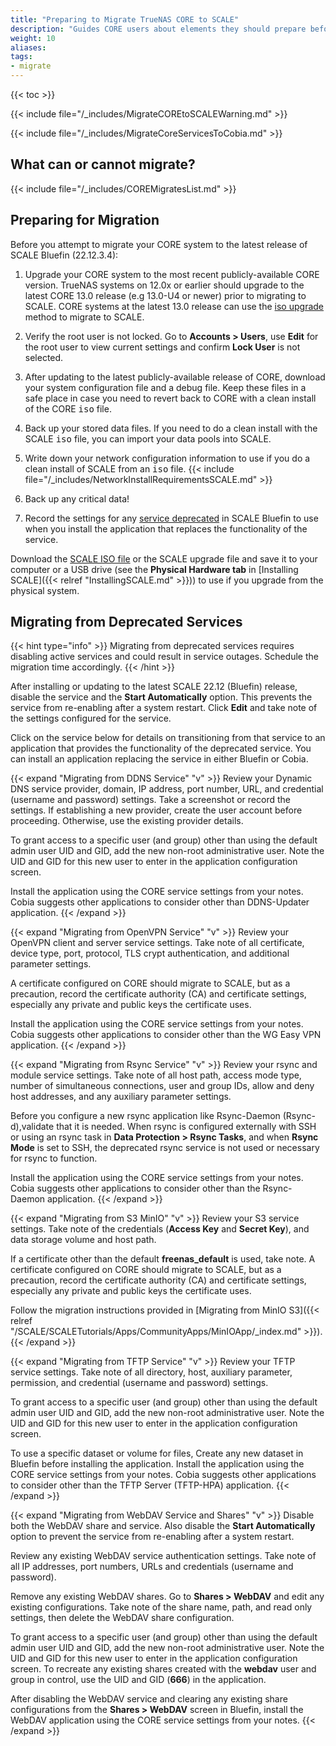 ```yaml
---
title: "Preparing to Migrate TrueNAS CORE to SCALE"
description: "Guides CORE users about elements they should prepare before beginning the one-way CORE to SCALE migration process."
weight: 10
aliases:
tags:
- migrate
---
```


{{< toc >}}

{{< include file="/_includes/MigrateCOREtoSCALEWarning.md" >}}

{{< include file="/_includes/MigrateCoreServicesToCobia.md" >}}

## What can or cannot migrate?

{{< include file="/_includes/COREMigratesList.md" >}}

## Preparing for Migration

Before you attempt to migrate your CORE system to the latest release of SCALE Bluefin (22.12.3.4):

1. Upgrade your CORE system to the most recent publicly-available CORE version.
   TrueNAS systems on 12.0x or earlier should upgrade to the latest CORE 13.0 release (e.g 13.0-U4 or newer) prior to migrating to SCALE.
   CORE systems at the latest 13.0 release can use the [iso upgrade](#migrating-using-an-iso-file-to-upgrade) method to migrate to SCALE.

2. Verify the root user is not locked.
   Go to **Accounts > Users**, use **Edit** for the root user to view current settings and confirm **Lock User** is not selected.

3. After updating to the latest publicly-available release of CORE, download your system configuration file and a debug file.
   Keep these files in a safe place in case you need to revert back to CORE with a clean install of the CORE <kbd>iso</kbd> file.

4. Back up your stored data files.
   If you need to do a clean install with the SCALE <kbd>iso</kbd> file, you can import your data pools into SCALE.

5. Write down your network configuration information to use if you do a clean install of SCALE from an <kbd>iso</kbd> file.
   {{< include file="/_includes/NetworkInstallRequirementsSCALE.md" >}}

6. Back up any critical data!

7. Record the settings for any [service deprecated](#migrating-from-deprecated-services) in SCALE Bluefin to use when you install the application that replaces the functionality of the service.
   
Download the [SCALE ISO file](https://www.truenas.com/download-tn-scale/) or the SCALE upgrade file and save it to your computer or a USB drive (see the **Physical Hardware tab** in [Installing SCALE]({{< relref "InstallingSCALE.md" >}})) to use if you upgrade from the physical system.

## Migrating from Deprecated Services

{{< hint type="info" >}}
Migrating from deprecated services requires disabling active services and could result in service outages.
Schedule the migration time accordingly.
{{< /hint >}}

After installing or updating to the latest SCALE 22.12 (Bluefin) release, disable the service and the **Start Automatically** option.
This prevents the service from re-enabling after a system restart.
Click **Edit** and take note of the settings configured for the service. 

Click on the service below for details on transitioning from that service to an application that provides the functionality of the deprecated service. 
You can install an application replacing the service in either Bluefin or Cobia.

{{< expand "Migrating from DDNS Service" "v" >}}
Review your Dynamic DNS service provider, domain, IP address, port number, URL, and credential (username and password) settings. Take a screenshot or record the settings. 
If establishing a new provider, create the user account before proceeding. Otherwise, use the existing provider details.

To grant access to a specific user (and group) other than using the default admin user UID and GID, add the new non-root administrative user. 
Note the UID and GID for this new user to enter in the application configuration screen.

Install the application using the CORE service settings from your notes. 
Cobia suggests other applications to consider other than DDNS-Updater application. 
{{< /expand >}}

{{< expand "Migrating from OpenVPN Service" "v" >}}
Review your OpenVPN client and server service settings. 
Take note of all certificate, device type, port, protocol, TLS crypt authentication, and additional parameter settings.

A certificate configured on CORE should migrate to SCALE, but as a precaution, record the certificate authority (CA) and certificate settings, especially any private and public keys the certificate uses.

Install the application using the CORE service settings from your notes.
Cobia suggests other applications to consider other than the WG Easy VPN application. 
{{< /expand >}}

{{< expand "Migrating from Rsync Service" "v" >}}
Review your rsync and module service settings. 
Take note of all host path, access mode type, number of simultaneous connections, user and group IDs, allow and deny host addresses, and any auxiliary parameter settings.

Before you configure a new rsync application like Rsync-Daemon (Rsync-d),validate that it is needed. 
When rsync is configured externally with SSH or using an rsync task in **Data Protection > Rsync Tasks**, and when **Rsync Mode** is set to SSH, the deprecated rsync service is not used or necessary for rsync to function.

Install the application using the CORE service settings from your notes.
Cobia suggests other applications to consider other than the Rsync-Daemon application. 
{{< /expand >}}

{{< expand "Migrating from S3 MinIO" "v" >}}
Review your S3 service settings.
Take note of the credentials (**Access Key** and **Secret Key**), and data storage volume and host path. 

If a certificate other than the default **freenas_default** is used, take note. 
A certificate configured on CORE should migrate to SCALE, but as a precaution, record the certificate authority (CA) and certificate settings, especially any private and public keys the certificate uses.

Follow the migration instructions provided in [Migrating from MinIO S3]({{< relref "/SCALE/SCALETutorials/Apps/CommunityApps/MinIOApp/_index.md" >}}).
{{< /expand >}}

{{< expand "Migrating from TFTP Service" "v" >}}
Review your TFTP service settings. 
Take note of all directory, host, auxiliary parameter, permission, and credential (username and password) settings.

To grant access to a specific user (and group) other than using the default admin user UID and GID, add the new non-root administrative user. 
Note the UID and GID for this new user to enter in the application configuration screen.

To use a specific dataset or volume for files, Create any new dataset in Bluefin before installing the application.
Install the application using the CORE service settings from your notes.
Cobia suggests other applications to consider other than the TFTP Server (TFTP-HPA) application. 
{{< /expand >}}

{{< expand "Migrating from WebDAV Service and Shares" "v" >}}
Disable both the WebDAV share and service. Also disable the **Start Automatically** option to prevent the service from re-enabling after a system restart.

Review any existing WebDAV service authentication settings. 
Take note of all IP addresses, port numbers, URLs and credentials (username and password).

Remove any existing WebDAV shares. Go to **Shares > WebDAV** and edit any existing configurations. 
Take note of the share name, path, and read only settings, then delete the WebDAV share configuration.

To grant access to a specific user (and group) other than using the default admin user UID and GID, add the new non-root administrative user. 
Note the UID and GID for this new user to enter in the application configuration screen. 
To recreate any existing shares created with the **webdav** user and group in control, use the UID and GID (**666**) in the application.

After disabling the WebDAV service and clearing any existing share configurations from the **Shares > WebDAV** screen in Bluefin, install the WebDAV application using the CORE service settings from your notes. 
{{< /expand >}}
